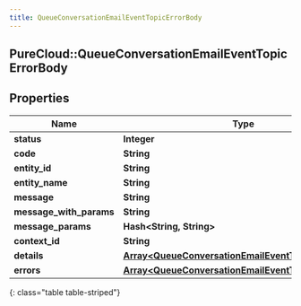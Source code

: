 ```yaml
---
title: QueueConversationEmailEventTopicErrorBody
---
```

## PureCloud::QueueConversationEmailEventTopicErrorBody

## Properties

|Name | Type | Description | Notes|
|------------ | ------------- | ------------- | -------------|
| **status** | **Integer** |  | [optional] |
| **code** | **String** |  | [optional] |
| **entity_id** | **String** |  | [optional] |
| **entity_name** | **String** |  | [optional] |
| **message** | **String** |  | [optional] |
| **message_with_params** | **String** |  | [optional] |
| **message_params** | **Hash&lt;String, String&gt;** |  | [optional] |
| **context_id** | **String** |  | [optional] |
| **details** | [**Array&lt;QueueConversationEmailEventTopicDetail&gt;**](QueueConversationEmailEventTopicDetail.html) |  | [optional] |
| **errors** | [**Array&lt;QueueConversationEmailEventTopicErrorBody&gt;**](QueueConversationEmailEventTopicErrorBody.html) |  | [optional] |
{: class="table table-striped"}


